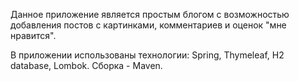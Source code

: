 Данное приложение является простым блогом с возможностью добавления постов с картинками, комментариев и оценок "мне нравится".

В приложении использованы технологии: Spring, Thymeleaf, H2 database, Lombok. Сборка - Maven.
